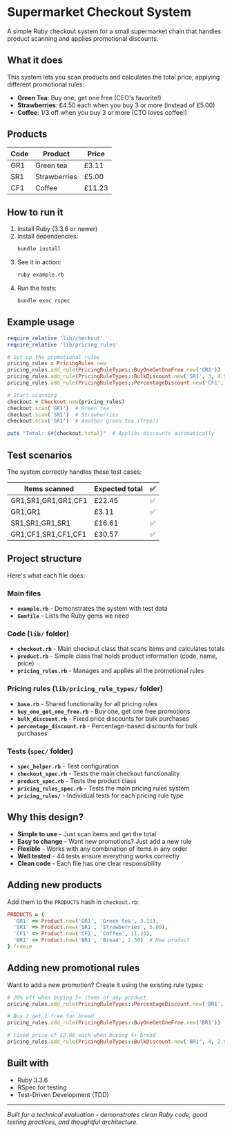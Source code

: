 # Supermarket Checkout System

A simple Ruby checkout system for a small supermarket chain that handles product scanning and applies promotional discounts.

## What it does

This system lets you scan products and calculates the total price, applying different promotional rules:

- **Green Tea**: Buy one, get one free (CEO's favorite!)
- **Strawberries**: £4.50 each when you buy 3 or more (instead of £5.00)
- **Coffee**: 1/3 off when you buy 3 or more (CTO loves coffee!)

## Products

| Code | Product | Price |
|------|---------|-------|
| GR1  | Green tea | £3.11 |
| SR1  | Strawberries | £5.00 |
| CF1  | Coffee | £11.23 |

## How to run it

1. Install Ruby (3.3.6 or newer)
2. Install dependencies:
   ```bash
   bundle install
   ```
3. See it in action:
   ```bash
   ruby example.rb
   ```
4. Run the tests:
   ```bash
   bundle exec rspec
   ```

## Example usage

```ruby
require_relative 'lib/checkout'
require_relative 'lib/pricing_rules'

# Set up the promotional rules
pricing_rules = PricingRules.new
pricing_rules.add_rule(PricingRuleTypes::BuyOneGetOneFree.new('GR1'))
pricing_rules.add_rule(PricingRuleTypes::BulkDiscount.new('SR1', 3, 4.50))
pricing_rules.add_rule(PricingRuleTypes::PercentageDiscount.new('CF1', 3, 1.0/3.0))

# Start scanning
checkout = Checkout.new(pricing_rules)
checkout.scan('GR1')  # Green tea
checkout.scan('SR1')  # Strawberries
checkout.scan('GR1')  # Another green tea (free!)

puts "Total: £#{checkout.total}"  # Applies discounts automatically
```

## Test scenarios

The system correctly handles these test cases:

| Items scanned | Expected total | ✅ |
|---------------|----------------|---|
| GR1,SR1,GR1,GR1,CF1 | £22.45 | ✅ |
| GR1,GR1 | £3.11 | ✅ |
| SR1,SR1,GR1,SR1 | £16.61 | ✅ |
| GR1,CF1,SR1,CF1,CF1 | £30.57 | ✅ |

## Project structure

Here's what each file does:

### Main files
- **`example.rb`** - Demonstrates the system with test data
- **`Gemfile`** - Lists the Ruby gems we need

### Code (`lib/` folder)
- **`checkout.rb`** - Main checkout class that scans items and calculates totals
- **`product.rb`** - Simple class that holds product information (code, name, price)
- **`pricing_rules.rb`** - Manages and applies all the promotional rules

### Pricing rules (`lib/pricing_rule_types/` folder)
- **`base.rb`** - Shared functionality for all pricing rules
- **`buy_one_get_one_free.rb`** - Buy one, get one free promotions
- **`bulk_discount.rb`** - Fixed price discounts for bulk purchases
- **`percentage_discount.rb`** - Percentage-based discounts for bulk purchases

### Tests (`spec/` folder)
- **`spec_helper.rb`** - Test configuration
- **`checkout_spec.rb`** - Tests the main checkout functionality
- **`product_spec.rb`** - Tests the product class
- **`pricing_rules_spec.rb`** - Tests the main pricing rules system
- **`pricing_rules/`** - Individual tests for each pricing rule type

## Why this design?

- **Simple to use** - Just scan items and get the total
- **Easy to change** - Want new promotions? Just add a new rule
- **Flexible** - Works with any combination of items in any order
- **Well tested** - 44 tests ensure everything works correctly
- **Clean code** - Each file has one clear responsibility

## Adding new products

Add them to the `PRODUCTS` hash in `checkout.rb`:

```ruby
PRODUCTS = {
  'GR1' => Product.new('GR1', 'Green tea', 3.11),
  'SR1' => Product.new('SR1', 'Strawberries', 5.00),
  'CF1' => Product.new('CF1', 'Coffee', 11.23),
  'BR1' => Product.new('BR1', 'Bread', 2.50)  # New product
}.freeze
```

## Adding new promotional rules

Want to add a new promotion? Create it using the existing rule types:

```ruby
# 20% off when buying 5+ items of any product
pricing_rules.add_rule(PricingRuleTypes::PercentageDiscount.new('BR1', 5, 0.20))

# Buy 2 get 1 free for bread
pricing_rules.add_rule(PricingRuleTypes::BuyOneGetOneFree.new('BR1'))

# Fixed price of £2.00 each when buying 4+ bread
pricing_rules.add_rule(PricingRuleTypes::BulkDiscount.new('BR1', 4, 2.00))
```

## Built with

- Ruby 3.3.6
- RSpec for testing
- Test-Driven Development (TDD)

---

*Built for a technical evaluation - demonstrates clean Ruby code, good testing practices, and thoughtful architecture.*